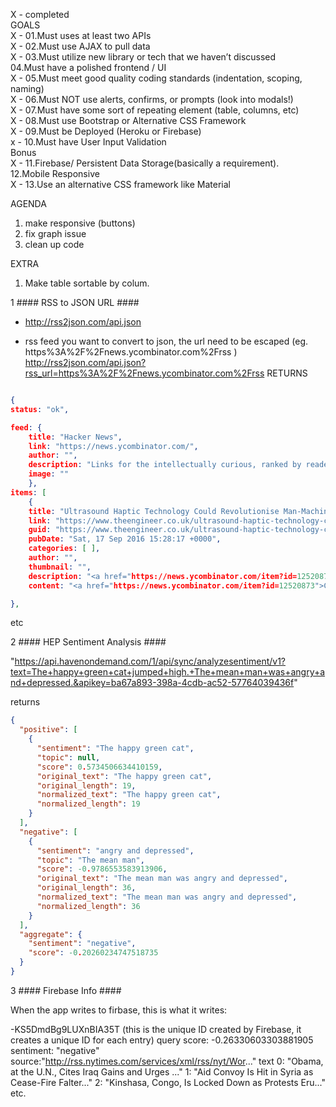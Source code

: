 X - completed   
GOALS  
X - 01.Must uses at least two APIs  
X - 02.Must use AJAX to pull data  
X - 03.Must utilize new library or tech that we haven’t discussed  
04.Must have a polished frontend / UI  
X - 05.Must meet good quality coding standards (indentation, scoping, naming)  
X - 06.Must NOT use alerts, confirms, or prompts (look into modals!)     
X - 07.Must have some sort of repeating element (table, columns, etc)  
X - 08.Must use Bootstrap or Alternative CSS Framework   
X - 09.Must be Deployed (Heroku or Firebase)  
x - 10.Must have User Input Validation  
Bonus   
X - 11.Firebase/ Persistent Data Storage(basically a requirement).    
12.Mobile Responsive    
X - 13.Use an alternative CSS framework like Material    


AGENDA  
1. make responsive (buttons)   
2. fix graph issue  
3. clean up code  

EXTRA  
1. Make table sortable by colum.



1 #### RSS to JSON URL ####

- http://rss2json.com/api.json

- rss feed you want to convert to json, the url need to be escaped (eg. https%3A%2F%2Fnews.ycombinator.com%2Frss )
http://rss2json.com/api.json?rss_url=https%3A%2F%2Fnews.ycombinator.com%2Frss
RETURNS

```json

{
status: "ok",

feed: {
	title: "Hacker News",
	link: "https://news.ycombinator.com/",
	author: "",
	description: "Links for the intellectually curious, ranked by readers.",
	image: ""
	},
items: [
	{
	title: "Ultrasound Haptic Technology Could Revolutionise Man-Machine Interaction",
	link: "https://www.theengineer.co.uk/ultrasound-haptic-technology-could-revolutionise-man-machine-interaction/",
	guid: "https://www.theengineer.co.uk/ultrasound-haptic-technology-could-revolutionise-man-machine-interaction/",
	pubDate: "Sat, 17 Sep 2016 15:28:17 +0000",
	categories: [ ],
	author: "",
	thumbnail: "",
	description: "<a href="https://news.ycombinator.com/item?id=12520873">Comments</a>",
	content: "<a href="https://news.ycombinator.com/item?id=12520873">Comments</a>"

},
```

 etc 


2 #### HEP Sentiment Analysis ####

 "https://api.havenondemand.com/1/api/sync/analyzesentiment/v1?text=The+happy+green+cat+jumped+high.+The+mean+man+was+angry+and+depressed.&apikey=ba67a893-398a-4cdb-ac52-57764039436f"
 
returns

```json
{
  "positive": [
    {
      "sentiment": "The happy green cat",
      "topic": null,
      "score": 0.5734506634410159,
      "original_text": "The happy green cat",
      "original_length": 19,
      "normalized_text": "The happy green cat",
      "normalized_length": 19
    }
  ],
  "negative": [
    {
      "sentiment": "angry and depressed",
      "topic": "The mean man",
      "score": -0.9786553583913906,
      "original_text": "The mean man was angry and depressed",
      "original_length": 36,
      "normalized_text": "The mean man was angry and depressed",
      "normalized_length": 36
    }
  ],
  "aggregate": {
    "sentiment": "negative",
    "score": -0.20260234747518735
  }
}
```


3 #### Firebase Info ####

When the app writes to firbase, this is what it writes:

-KS5DmdBg9LUXnBIA35T (this is the unique ID created by Firebase, it creates a unique ID for each entry)
    query
        score: -0.26330603303881905
        sentiment: "negative"
        source:"http://rss.nytimes.com/services/xml/rss/nyt/Wor..."
        text
            0: "Obama, at the U.N., Cites Iraq Gains and Urges ..."
            1: "Aid Convoy Is Hit in Syria as Cease-Fire Falter..."
            2: "Kinshasa, Congo, Is Locked Down as Protests Eru..."
            etc.